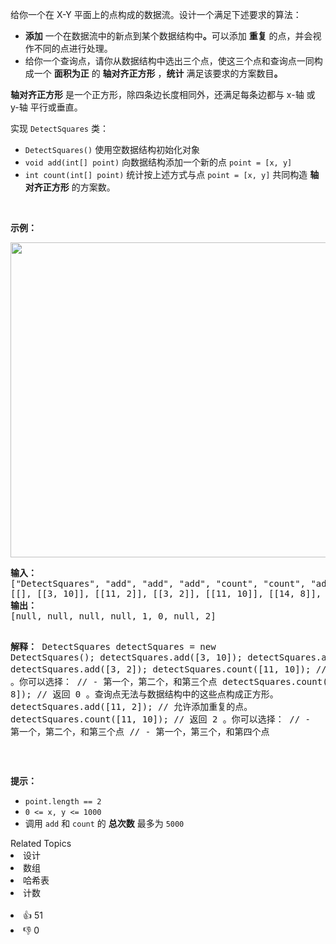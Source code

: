 <p>给你一个在 X-Y 平面上的点构成的数据流。设计一个满足下述要求的算法：</p>

<ul>
	<li><strong>添加</strong> 一个在数据流中的新点到某个数据结构中<strong>。</strong>可以添加 <strong>重复</strong> 的点，并会视作不同的点进行处理。</li>
	<li>给你一个查询点，请你从数据结构中选出三个点，使这三个点和查询点一同构成一个 <strong>面积为正</strong> 的 <strong>轴对齐正方形</strong> ，<strong>统计</strong> 满足该要求的方案数目<strong>。</strong></li>
</ul>

<p><strong>轴对齐正方形</strong> 是一个正方形，除四条边长度相同外，还满足每条边都与 x-轴 或 y-轴 平行或垂直。</p>

<p>实现 <code>DetectSquares</code> 类：</p>

<ul>
	<li><code>DetectSquares()</code> 使用空数据结构初始化对象</li>
	<li><code>void add(int[] point)</code> 向数据结构添加一个新的点 <code>point = [x, y]</code></li>
	<li><code>int count(int[] point)</code> 统计按上述方式与点 <code>point = [x, y]</code> 共同构造 <strong>轴对齐正方形</strong> 的方案数。</li>
</ul>

<p>&nbsp;</p>

<p><strong>示例：</strong></p>
<img alt="" src="https://assets.leetcode.com/uploads/2021/09/01/image.png" style="width: 869px; height: 504px;" />
<pre>
<strong>输入：</strong>
["DetectSquares", "add", "add", "add", "count", "count", "add", "count"]
[[], [[3, 10]], [[11, 2]], [[3, 2]], [[11, 10]], [[14, 8]], [[11, 2]], [[11, 10]]]
<strong>输出：</strong>
[null, null, null, null, 1, 0, null, 2]

<strong>解释：</strong>
DetectSquares detectSquares = new DetectSquares();
detectSquares.add([3, 10]);
detectSquares.add([11, 2]);
detectSquares.add([3, 2]);
detectSquares.count([11, 10]); // 返回 1 。你可以选择：
                               //   - 第一个，第二个，和第三个点
detectSquares.count([14, 8]);  // 返回 0 。查询点无法与数据结构中的这些点构成正方形。
detectSquares.add([11, 2]);    // 允许添加重复的点。
detectSquares.count([11, 10]); // 返回 2 。你可以选择：
                               //   - 第一个，第二个，和第三个点
                               //   - 第一个，第三个，和第四个点
</pre>

<p>&nbsp;</p>

<p><strong>提示：</strong></p>

<ul>
	<li><code>point.length == 2</code></li>
	<li><code>0 &lt;= x, y &lt;= 1000</code></li>
	<li>调用&nbsp;<code>add</code> 和 <code>count</code> 的 <strong>总次数</strong> 最多为 <code>5000</code></li>
</ul>
<div><div>Related Topics</div><div><li>设计</li><li>数组</li><li>哈希表</li><li>计数</li></div></div><br><div><li>👍 51</li><li>👎 0</li></div>